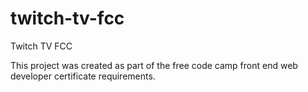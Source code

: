 # twitch-tv-fcc
Twitch TV FCC

This project was created as part of the free code camp front end web developer certificate requirements.
